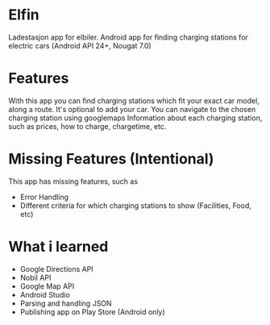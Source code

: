 # Elfin
Ladestasjon app for elbiler.
Android app for finding charging stations for electric cars
(Android API 24+, Nougat 7.0)
# Features
With this app you can find charging stations which fit your exact car model, along a route.
It's optional to add your car.
You can navigate to the chosen charging station using googlemaps
Information about each charging station, such as prices, how to charge, chargetime, etc.
# Missing Features (Intentional)
This app has missing features, such as
- Error Handling
- Different criteria for which charging stations to show (Facilities, Food, etc)
# What i learned
- Google Directions API
- Nobil API
- Google Map API
- Android Studio
- Parsing and handling JSON
- Publishing app on Play Store (Android only)
